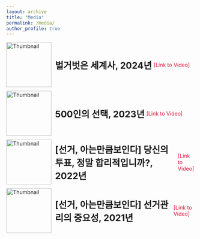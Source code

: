```yaml
---
layout: archive
title: "Media"
permalink: /media/
author_profile: true
---
```



<html lang="en">
<head>
    <meta charset="UTF-8">
    <meta name="viewport" content="width=device-width, initial-scale=1.0">
    <title>Redirect to YouTube Video</title>
    <style>
        .title-line {
            display: flex;
            align-items: center;
            margin-bottom: 10px;
        }
        .title-line h2 {
            margin: 0;
            font-size: 24px;
            display: flex;
            align-items: center;
        }
        .title-line a {
            margin-left: 5px;
            text-decoration: none;
            color: crimson;
        }
        .thumbnail {
            width: 120px; /* Adjust the width as needed */
            height: auto;
            margin-right: 10px;
        }
    </style>
</head>
<body>
    <div class="title-line">
        <img src="https://img.youtube.com/vi/GRUchi72B9s/0.jpg" alt="Thumbnail" class="thumbnail">
        <h2>벌거벗은 세계사, 2024년</h2>
        <a href="https://www.youtube.com/watch?v=GRUchi72B9s" target="_blank">[Link to Video]</a>
    </div>
    <div class="title-line">
        <img src="https://img.youtube.com/vi/R0lxzpxRgp8/0.jpg" alt="Thumbnail" class="thumbnail">
        <h2>500인의 선택, 2023년</h2>
        <a href="https://www.youtube.com/watch?v=R0lxzpxRgp8" target="_blank">[Link to Video]</a>
    </div>
    <div class="title-line">
        <img src="https://img.youtube.com/vi/Oi1SaCPstIs/0.jpg" alt="Thumbnail" class="thumbnail">
        <h2>[선거, 아는만큼보인다] 당신의 투표, 정말 합리적입니까?, 2022년</h2>
        <a href="https://www.youtube.com/watch?v=Oi1SaCPstIs" target="_blank">[Link to Video]</a>
    </div>
    <div class="title-line">
        <img src="https://img.youtube.com/vi/VRD3HdZjhhg/0.jpg" alt="Thumbnail" class="thumbnail">
        <h2>[선거, 아는만큼보인다] 선거관리의 중요성, 2021년</h2>
        <a href="https://www.youtube.com/watch?v=VRD3HdZjhhg" target="_blank">[Link to Video]</a>
    </div>
</body>
</html>